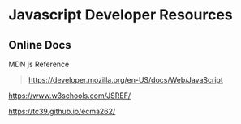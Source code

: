# Javascript Developer Resources

## Online Docs

MDN js Reference
> https://developer.mozilla.org/en-US/docs/Web/JavaScript


https://www.w3schools.com/JSREF/

https://tc39.github.io/ecma262/